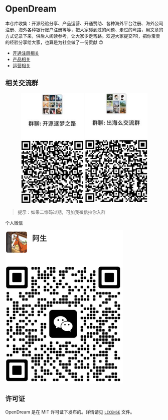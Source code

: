 # OpenDream

本仓库收集：开源经验分享、产品运营、开通赞助、各种海外平台注册、海外公司注册、海外各种银行账户注册等等，把大家碰到过的问题、走过的弯路，用文章的方式记录下来，供后人阅读参考，让大家少走弯路。欢迎大家提交PR，把你宝贵的经验分享给大家，也算是为社会做了一份贡献 😊

- [开通注册相关](Docs/开通注册相关/index.md)
- [产品相关](Docs/产品相关/index.md)
- [运营相关](Docs/运营相关/index.md)


## 相关交流群

<p align="center">
  <img src="assets/1.jpg" alt="alt text" width="200" />
  <img src="assets/2.jpg" alt="alt text" width="200" />
</p>

> 提示：如果二维码过期，可加我微信拉你入群

个人微信

![alt text](assets/image-1.png)

## 许可证

OpenDream 是在 MIT 许可证下发布的。详情请见 [`LICENSE`](./LICENSE) 文件。
